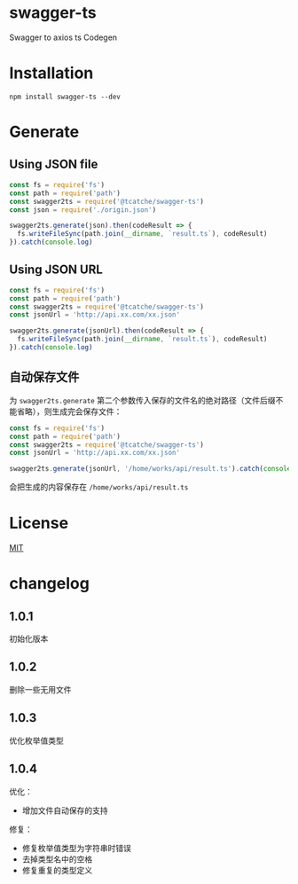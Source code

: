 # swagger-ts
Swagger to axios ts Codegen

# Installation
```shell
npm install swagger-ts --dev
```
# Generate
## Using JSON file
```js
const fs = require('fs')
const path = require('path')
const swagger2ts = require('@tcatche/swagger-ts')
const json = require('./origin.json')

swagger2ts.generate(json).then(codeResult => {
  fs.writeFileSync(path.join(__dirname, `result.ts`), codeResult)
}).catch(console.log)
```
## Using JSON URL
```js
const fs = require('fs')
const path = require('path')
const swagger2ts = require('@tcatche/swagger-ts')
const jsonUrl = 'http://api.xx.com/xx.json'

swagger2ts.generate(jsonUrl).then(codeResult => {
  fs.writeFileSync(path.join(__dirname, `result.ts`), codeResult)
}).catch(console.log)
```

## 自动保存文件
为 `swagger2ts.generate` 第二个参数传入保存的文件名的绝对路径（文件后缀不能省略），则生成完会保存文件：
```js
const fs = require('fs')
const path = require('path')
const swagger2ts = require('@tcatche/swagger-ts')
const jsonUrl = 'http://api.xx.com/xx.json'

swagger2ts.generate(jsonUrl, '/home/works/api/result.ts').catch(console.log)
```

会把生成的内容保存在 `/home/works/api/result.ts`

# License

[MIT](https://opensource.org/licenses/MIT)


# changelog
## 1.0.1
初始化版本

## 1.0.2
删除一些无用文件

## 1.0.3
优化枚举值类型

## 1.0.4
优化：
- 增加文件自动保存的支持

修复：
- 修复枚举值类型为字符串时错误
- 去掉类型名中的空格
- 修复重复的类型定义